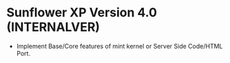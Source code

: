 # Sunflower XP Version 4.0 (INTERNALVER)
- Implement Base/Core features of mint kernel or Server Side Code/HTML Port.
